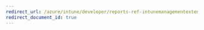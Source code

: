 ```yaml
---
redirect_url: /azure/intune/developer/reports-ref-intunemanagementextension
redirect_document_id: true
---
```

